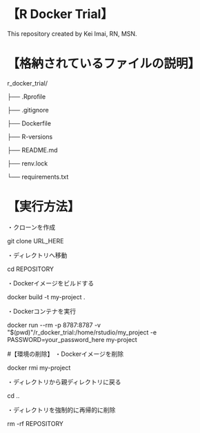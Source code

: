 # 【R Docker Trial】
This repository created by Kei Imai, RN, MSN.

# 【格納されているファイルの説明】
r_docker_trial/

├── .Rprofile

├── .gitignore

├── Dockerfile

├── R-versions

├── README.md

├── renv.lock

└── requirements.txt

# 【実行方法】
・クローンを作成

git clone URL_HERE

・ディレクトリへ移動

cd REPOSITORY

・Dockerイメージをビルドする

docker build -t my-project .

・Dockerコンテナを実行

docker run --rm -p 8787:8787 -v "$(pwd)"/r_docker_trial:/home/rstudio/my_project -e PASSWORD=your_password_here my-project

#【環境の削除】
・Dockerイメージを削除

docker rmi my-project

・ディレクトリから親ディレクトリに戻る

cd ..

・ディレクトリを強制的に再帰的に削除

rm -rf REPOSITORY
